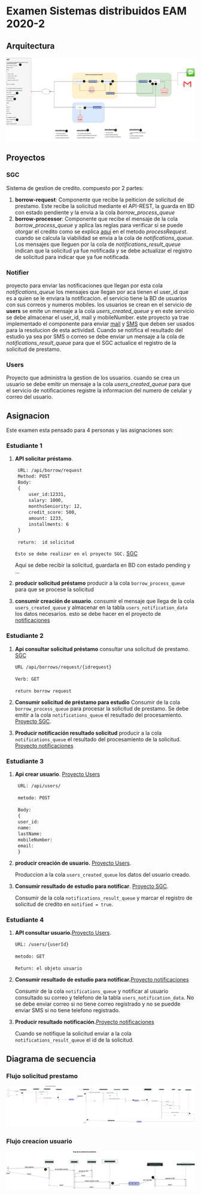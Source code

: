 # Examen Sistemas distribuidos EAM 2020-2

## Arquitectura
![Arquitectura y asignacion](arquitectura_asignacion.png)

## Proyectos

### SGC
Sistema de gestion de credito. compuesto por 2 partes:
1. **borrow-request**: Componente que recibe la peiticion de solicitud de prestamo. 
   Este recibe la solicitud mediante el API-REST, la guarda en BD con estado pendiente y la envia a la cola *borrow_process_queue*
2. **borrow-processor**: Componente que recibe el mensaje de la cola *borrow_process_queue* y aplica las reglas para verificar si se puede otorgar el credito como se explica  [aqui](sgc/src/main/java/co/edu/eam/sistemasdistribuidos/sgc/processor/services/BorrowRequestProcessorService.java) en el metodo *processRequest*. cuando se calcula la viabilidad se envia a la cola de *notifications_queue*. Los mensajes que lleguen por la cola de *notifications_result_queue* indican que la solicitud ya fue notificada y se debe actualizar el registro de solicitud para indicar que ya fue notificada.

### Notifier
proyecto para enviar las notificaciones que llegan por esta cola *notifications_queue*
los mensajes que llegan por aca tienen el user_id que es a quien se le enviara la notificacion. el servicio tiene la BD de usuarios con sus correos y numeros mobiles.  los usuarios se crean en el servicio de **users** se emite un mensaje a la cola *users_created_queue* y en este servicio se debe almacenar el user_id, mail y mobileNumber. este proyecto ya trae implementado el componente para enviar [mail](notificator/src/main/java/co/edu/eam/sistemasdistribuidos/borrownotificator/utils/EmailSender.java) y [SMS](notificator/src/main/java/co/edu/eam/sistemasdistribuidos/borrownotificator/utils/SmsSender.java) que deben ser usados para la resolucion de esta actividad. Cuando se notifica el resultado del estudio ya sea por SMS o correo se debe enviar un mensaje a la cola de *notifications_result_queue* para que el SGC actualice el registro de la solicitud de prestamo.

### Users
Proyecto que administra la gestion de los usuarios. cuando se crea un usuario se debe emitir un mensaje a la cola *users_created_queue* para que el servicio de notificaciones registre la informacion del numero de celular y correo del usuario.

## Asignacion
Este examen esta pensado para 4 personas y las asignaciones son:

### Estudiante 1
1. **API solicitar préstamo**.
   ```
    URL: /api/borrow/request
    Method: POST
    Body: 
    { 
        user_id:12331,
        salary: 1000,
        monthsSeniority: 12,
        credit_score: 500,
        amount: 1233,
        installments: 6
    }

    return:  id solicitud
   ```
   `Esto se debe realizar en el proyecto SGC.` [SGC](sgc)

   Aqui se debe recibir la solicitud, guardarla en BD con estado pending y ...

2. **producir solicitud préstamo**
   producir a la cola `borrow_process_queue`  para que se procese la solicitud

3. **consumir creación de usuario**. consumir el mensaje que llega de la cola `users_created_queue` y almacenar en la tabla `users_notification_data` los datos necesarios. esto se debe hacer en el proyecto de [notificaciones](notificator)

### Estudiante 2
1. **Api consultar solicitud préstamo** consultar una solicitud de prestamo. [SGC](sgc)
   ```
   URL /api/borrows/request/{idrequest}

   Verb: GET

   return borrow request
   ```

2. **Consumir solicitud de préstamo para estudio**
   Consumir de la cola `borrow_process_queue`  para procesar la solicitud de prestamo. Se debe emitir a la cola `notifications_queue` el resultado del procesamiento. [Proyecto SGC](sgc).

3. **Producir notificación resultado solicitud**
   producir a la cola `notifications_queue` el resultado del procesamiento de la solicitud. [Proyecto notificaciones](notificator)

### Estudiante 3
1. **Api crear usuario**. [Proyecto Users](users)
   ```
    URL: /api/users/

    metodo: POST

    Body:
    {
    user_id:
    name:
    lastName:
    mobileNumber:
    email:
    }
   ```
2. **producir creación de usuario.** [Proyecto Users](users).
    
   Produccion a la cola `users_created_queue` los datos del usuario creado.

3. **Consumir resultado de estudio para notificar**. [Proyecto SGC](sgc).

   Consumir de la cola `notifications_result_queue` y marcar el registro de solicitud de credito en `notified = true`.

### Estudiante 4
1. **API consultar usuario.**[Proyecto Users](users).

   
    ```
    URL: /users/{userId}

    metodo: GET

    Return: el objeto usuario
    ```
2. **Consumir resultado de estudio para notificar.**[Proyecto notificaciones](notificator)
   
   Consumir de la cola `notifications_queue` y notificar al usuario consultado su correo y telefono de la tabla `users_notification_data`. No se debe enviar correo si no tiene correo registrado y no se puedde enviar SMS si no tiene telefono registrado.

3. **Producir resultado notificación.**[Proyecto notificaciones](notificator)

    Cuando se notifique la solicitud enviar a la cola `notifications_result_queue` el id de la solicitud.

## Diagrama de secuencia

### Flujo solicitud prestamo
![Flujo solicitud prestamo](flujo-prestamo.png)

### Flujo creacion usuario
![Flujo creacion usuario](flujo-usuario.png)











   

